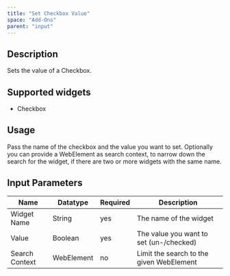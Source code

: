 ```yaml
---
title: "Set Checkbox Value"
space: "Add-Ons"
parent: "input"
---
```


## Description

Sets the value of a Checkbox.

## Supported widgets

 + Checkbox

## Usage

Pass the name of the checkbox and the value you want to set.
Optionally you can provide a WebElement as search context, to narrow down the search for the widget, if there are two or more widgets with the same name.

## Input Parameters

Name | Datatype | Required | Description
--- | --- | --- | ---
Widget Name | String | yes | The name of the widget
Value | Boolean | yes | The value you want to set (un-/checked)
Search Context | WebElement | no | Limit the search to the given WebElement
